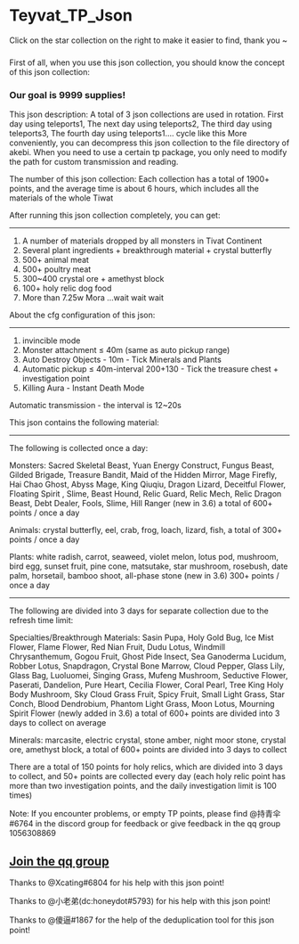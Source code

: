 # Teyvat_TP_Json

 Click on the star collection on the right to make it easier to find, thank you ~ 

###

First of all, when you use this json collection, you should know the concept of this json collection:
### Our goal is 9999 supplies!

This json description:
A total of 3 json collections are used in rotation.
First day using teleports1,
The next day using teleports2,
The third day using teleports3,
The fourth day using teleports1....
cycle like this
More conveniently, you can decompress this json collection to the file directory of akebi. When you need to use a certain tp package, you only need to modify the path for custom transmission and reading.


The number of this json collection:
Each collection has a total of 1900+ points, and the average time is about 6 hours, which includes all the materials of the whole Tiwat

After running this json collection completely, you can get:
-------------------------------------------------- ------------------------------
1. A number of materials dropped by all monsters in Tivat Continent
2. Several plant ingredients + breakthrough material + crystal butterfly
3. 500+ animal meat
4. 500+ poultry meat
5. 300~400 crystal ore + amethyst block
6. 100+ holy relic dog food
7. More than 7.25w Mora
...wait wait wait


About the cfg configuration of this json:
-------------------------------------------------- ------------------------------
1. invincible mode
2. Monster attachment ≤ 40m (same as auto pickup range)
3. Auto Destroy Objects - 10m - Tick Minerals and Plants
4. Automatic pickup ≤ 40m-interval 200+130
             - Tick the treasure chest + investigation point
5. Killing Aura - Instant Death Mode

Automatic transmission - the interval is 12~20s


This json contains the following material:
-------------------------------------------------- ------------------------------
The following is collected once a day:

Monsters: Sacred Skeletal Beast, Yuan Energy Construct, Fungus Beast, Gilded Brigade, Treasure Bandit, Maid of the Hidden Mirror, Mage Firefly, Hai Chao Ghost, Abyss Mage, King Qiuqiu, Dragon Lizard, Deceitful Flower, Floating Spirit , Slime, Beast Hound, Relic Guard, Relic Mech, Relic Dragon Beast, Debt Dealer, Fools, Slime, Hill Ranger (new in 3.6) a total of 600+ points / once a day

Animals: crystal butterfly, eel, crab, frog, loach, lizard, fish, a total of 300+ points / once a day


Plants: white radish, carrot, seaweed, violet melon, lotus pod, mushroom, bird egg, sunset fruit, pine cone, matsutake, star mushroom, rosebush, date palm, horsetail, bamboo shoot, all-phase stone (new in 3.6) 300+ points / once a day

-------------------------------------------------- ------------------------------
The following are divided into 3 days for separate collection due to the refresh time limit:

Specialties/Breakthrough Materials: Sasin Pupa, Holy Gold Bug, Ice Mist Flower, Flame Flower, Red Nian Fruit, Dudu Lotus, Windmill Chrysanthemum, Gogou Fruit, Ghost Pide Insect, Sea Ganoderma Lucidum, Robber Lotus, Snapdragon, Crystal Bone Marrow, Cloud Pepper, Glass Lily, Glass Bag, Luoluomei, Singing Grass, Mufeng Mushroom, Seductive Flower, Paserati, Dandelion, Pure Heart, Cecilia Flower, Coral Pearl, Tree King Holy Body Mushroom, Sky Cloud Grass Fruit, Spicy Fruit, Small Light Grass, Star Conch, Blood Dendrobium, Phantom Light Grass, Moon Lotus, Mourning Spirit Flower (newly added in 3.6) a total of 600+ points are divided into 3 days to collect on average


Minerals: marcasite, electric crystal, stone amber, night moor stone, crystal ore, amethyst block, a total of 600+ points are divided into 3 days to collect


There are a total of 150 points for holy relics, which are divided into 3 days to collect, and 50+ points are collected every day (each holy relic point has more than two investigation points, and the daily investigation limit is 100 times)


Note: If you encounter problems, or empty TP points, please find @持青伞#6764 in the discord group for feedback or give feedback in the qq group 1056308869


## [Join the qq group ](https://jq.qq.com/?_wv=1027&k=qCwGe2PS)


Thanks to @Xcating#6804 for his help with this json point!

Thanks to @小老弟(dc:honeydot#5793) for his help with this json point!

Thanks to @傻逼#1867 for the help of the deduplication tool for this json point!

